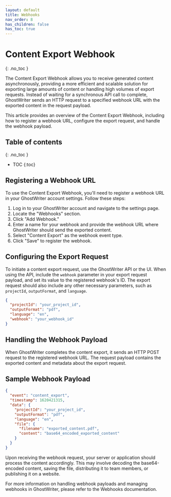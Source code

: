 ```yaml
---
layout: default
title: Webhooks
nav_order: 8
has_children: false
has_toc: true
---
```


# Content Export Webhook
{: .no_toc }

The Content Export Webhook allows you to receive generated content asynchronously, providing a more efficient and scalable solution for exporting large amounts of content or handling high volumes of export requests. Instead of waiting for a synchronous API call to complete, GhostWriter sends an HTTP request to a specified webhook URL with the exported content in the request payload.

This article provides an overview of the Content Export Webhook, including how to register a webhook URL, configure the export request, and handle the webhook payload.

## Table of contents
{: .no_toc }

- TOC
{:toc}

## Registering a Webhook URL

To use the Content Export Webhook, you'll need to register a webhook URL in your GhostWriter account settings. Follow these steps:

1. Log in to your GhostWriter account and navigate to the settings page.
2. Locate the "Webhooks" section.
3. Click "Add Webhook."
4. Enter a name for your webhook and provide the webhook URL where GhostWriter should send the exported content.
5. Select "Content Export" as the webhook event type.
6. Click "Save" to register the webhook.

## Configuring the Export Request

To initiate a content export request, use the GhostWriter API or the UI. When using the API, include the `webhook` parameter in your export request payload, and set its value to the registered webhook's ID. The export request should also include any other necessary parameters, such as `projectId`, `outputFormat`, and `language`.

```json
{
  "projectId": "your_project_id",
  "outputFormat": "pdf",
  "language": "en",
  "webhook": "your_webhook_id"
}
```
## Handling the Webhook Payload

When GhostWriter completes the content export, it sends an HTTP POST request to the registered webhook URL. The request payload contains the exported content and metadata about the export request.

## Sample Webhook Payload

```json
{
  "event": "content_export",
  "timestamp": 1620421315,
  "data": {
    "projectId": "your_project_id",
    "outputFormat": "pdf",
    "language": "en",
    "file": {
      "filename": "exported_content.pdf",
      "content": "base64_encoded_exported_content"
    }
  }
}
```

Upon receiving the webhook request, your server or application should process the content accordingly. This may involve decoding the base64-encoded content, saving the file, distributing it to team members, or publishing it on a website.

For more information on handling webhook payloads and managing webhooks in GhostWriter, please refer to the Webhooks documentation.